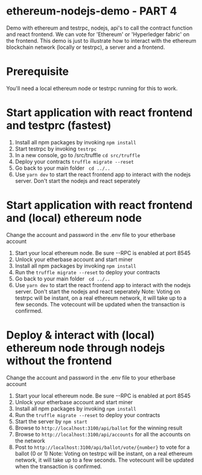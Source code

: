 # ethereum-nodejs-demo - PART 4
Demo with ethereum and testrpc, nodejs, api's to call the contract function and react frontend.
We can vote for 'Ethereum' or 'Hyperledger fabric' on the frontend.
This demo is just to illustrate how to interact with the ethereum blockchain network (locally or testrpc), a server and a frontend.

# Prerequisite
You'll need a local ethereum node or testrpc running for this to work.

# Start application with react frontend and testprc (fastest)

1. Install all npm packages by invoking ```npm install``` 
2. Start testrpc by invoking ```testrpc```
3. In a new console, go to /src/truffle ```cd src/truffle```
4. Deploy your contracts ```truffle migrate --reset```
5. Go back to your main folder `` cd ../..`` 
6. Use ``yarn dev`` to start the react frontend app to interact with the nodejs server. Don't start the nodejs and react seperately

# Start application with react frontend and (local) ethereum node
Change the account and password in the .env file to your etherbase account

1. Start your local ethereum node. Be sure --RPC is enabled at port 8545
2. Unlock your etherbase account and start miner
3. Install all npm packages by invoking ```npm install``` 
4. Run the ``truffle migrate --reset`` to deploy your contracts
5. Go back to your main folder `` cd ../..`` 
6. Use ``yarn dev`` to start the react frontend app to interact with the nodejs server. Don't start the nodejs and react seperately
Note: Voting on testrpc will be instant, on a real ethereum network, it will take up to a few seconds. The votecount will be updated when the transaction is confirmed.

# Deploy & interact with (local) ethereum node through nodejs without the frontend
Change the account and password in the .env file to your etherbase account

1. Start your local ethereum node. Be sure --RPC is enabled at port 8545
2. Unlock your etherbase account and start miner
3. Install all npm packages by invoking ```npm install``` 
4. Run the ``truffle migrate --reset`` to deploy your contracts
5. Start the server by ``npm start``
6. Browse to ``http://localhost:3100/api/ballot`` for the winning result
7. Browse to ``http://localhost:3100/api/accounts`` for all the accounts on the network
8. Post to ``http://localhost:3100/api/ballot/vote/{number}`` to vote for a ballot (0 or 1)
Note: Voting on testrpc will be instant, on a real ethereum network, it will take up to a few seconds. The votecount will be updated when the transaction is confirmed.